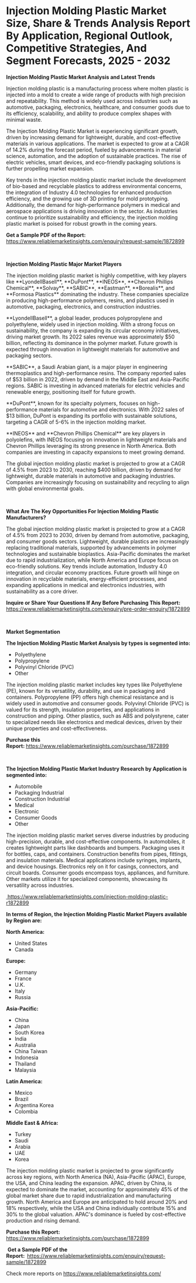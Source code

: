 <p><h1>Injection Molding Plastic Market Size, Share & Trends Analysis Report By Application, Regional Outlook, Competitive Strategies, And Segment Forecasts, 2025 - 2032</h1></p><p><strong>Injection Molding Plastic Market Analysis and Latest Trends</strong></p>
<p><p>Injection molding plastic is a manufacturing process where molten plastic is injected into a mold to create a wide range of products with high precision and repeatability. This method is widely used across industries such as automotive, packaging, electronics, healthcare, and consumer goods due to its efficiency, scalability, and ability to produce complex shapes with minimal waste.</p><p>The Injection Molding Plastic Market is experiencing significant growth, driven by increasing demand for lightweight, durable, and cost-effective materials in various applications. The market is expected to grow at a CAGR of 14.2% during the forecast period, fueled by advancements in material science, automation, and the adoption of sustainable practices. The rise of electric vehicles, smart devices, and eco-friendly packaging solutions is further propelling market expansion.</p><p>Key trends in the injection molding plastic market include the development of bio-based and recyclable plastics to address environmental concerns, the integration of Industry 4.0 technologies for enhanced production efficiency, and the growing use of 3D printing for mold prototyping. Additionally, the demand for high-performance polymers in medical and aerospace applications is driving innovation in the sector. As industries continue to prioritize sustainability and efficiency, the injection molding plastic market is poised for robust growth in the coming years.</p></p>
<p><strong>Get a Sample PDF of the Report:&nbsp;</strong> <a href="https://www.reliablemarketinsights.com/enquiry/request-sample/1872899?utm_campaign=2004&utm_medium=2&utm_source=Github&utm_content=ia&utm_term=25012025&utm_id=injection-molding-plastic">https://www.reliablemarketinsights.com/enquiry/request-sample/1872899</a></p>
<p>&nbsp;</p>
<p><strong>Injection Molding Plastic Major Market Players</strong></p>
<p><p>The injection molding plastic market is highly competitive, with key players like **LyondellBasell**, **DuPont**, **INEOS**, **Chevron Phillips Chemical**, **Solvay**, **SABIC**, **Eastman**, **Borealis**, and **Formosa Plastics** dominating the industry. These companies specialize in producing high-performance polymers, resins, and plastics used in automotive, packaging, electronics, and construction industries.</p><p>**LyondellBasell**, a global leader, produces polypropylene and polyethylene, widely used in injection molding. With a strong focus on sustainability, the company is expanding its circular economy initiatives, driving market growth. Its 2022 sales revenue was approximately $50 billion, reflecting its dominance in the polymer market. Future growth is expected through innovation in lightweight materials for automotive and packaging sectors.</p><p>**SABIC**, a Saudi Arabian giant, is a major player in engineering thermoplastics and high-performance resins. The company reported sales of $53 billion in 2022, driven by demand in the Middle East and Asia-Pacific regions. SABIC is investing in advanced materials for electric vehicles and renewable energy, positioning itself for future growth.</p><p>**DuPont**, known for its specialty polymers, focuses on high-performance materials for automotive and electronics. With 2022 sales of $13 billion, DuPont is expanding its portfolio with sustainable solutions, targeting a CAGR of 5-6% in the injection molding market.</p><p>**INEOS** and **Chevron Phillips Chemical** are key players in polyolefins, with INEOS focusing on innovation in lightweight materials and Chevron Phillips leveraging its strong presence in North America. Both companies are investing in capacity expansions to meet growing demand.</p><p>The global injection molding plastic market is projected to grow at a CAGR of 4.5% from 2023 to 2030, reaching $400 billion, driven by demand for lightweight, durable materials in automotive and packaging industries. Companies are increasingly focusing on sustainability and recycling to align with global environmental goals.</p></p>
<p>&nbsp;</p>
<p><strong>What Are The Key Opportunities For Injection Molding Plastic Manufacturers?</strong></p>
<p><p>The global injection molding plastic market is projected to grow at a CAGR of 4.5% from 2023 to 2030, driven by demand from automotive, packaging, and consumer goods sectors. Lightweight, durable plastics are increasingly replacing traditional materials, supported by advancements in polymer technologies and sustainable bioplastics. Asia-Pacific dominates the market due to rapid industrialization, while North America and Europe focus on eco-friendly solutions. Key trends include automation, Industry 4.0 integration, and circular economy practices. Future growth will hinge on innovation in recyclable materials, energy-efficient processes, and expanding applications in medical and electronics industries, with sustainability as a core driver.</p></p>
<p><strong>Inquire or Share Your Questions If Any Before Purchasing This Report:</strong> <a href="https://www.reliablemarketinsights.com/enquiry/pre-order-enquiry/1872899?utm_campaign=2004&utm_medium=2&utm_source=Github&utm_content=ia&utm_term=25012025&utm_id=injection-molding-plastic">https://www.reliablemarketinsights.com/enquiry/pre-order-enquiry/1872899</a></p>
<p>&nbsp;</p>
<p><strong>Market Segmentation</strong></p>
<p><strong>The Injection Molding Plastic Market Analysis by types is segmented into:</strong></p>
<p><ul><li>Polyethylene</li><li>Polypropylene</li><li>Polyvinyl Chloride (PVC)</li><li>Other</li></ul></p>
<p><p>The injection molding plastic market includes key types like Polyethylene (PE), known for its versatility, durability, and use in packaging and containers. Polypropylene (PP) offers high chemical resistance and is widely used in automotive and consumer goods. Polyvinyl Chloride (PVC) is valued for its strength, insulation properties, and applications in construction and piping. Other plastics, such as ABS and polystyrene, cater to specialized needs like electronics and medical devices, driven by their unique properties and cost-effectiveness.</p></p>
<p><strong>Purchase this Report:&nbsp;</strong><a href="https://www.reliablemarketinsights.com/purchase/1872899?utm_campaign=2004&utm_medium=2&utm_source=Github&utm_content=ia&utm_term=25012025&utm_id=injection-molding-plastic">https://www.reliablemarketinsights.com/purchase/1872899</a></p>
<p>&nbsp;</p>
<p><strong>The Injection Molding Plastic Market Industry Research by Application is segmented into:</strong></p>
<p><ul><li>Automobile</li><li>Packaging Industrial</li><li>Construction Industrial</li><li>Medical</li><li>Electronic</li><li>Consumer Goods</li><li>Other</li></ul></p>
<p><p>The injection molding plastic market serves diverse industries by producing high-precision, durable, and cost-effective components. In automobiles, it creates lightweight parts like dashboards and bumpers. Packaging uses it for bottles, caps, and containers. Construction benefits from pipes, fittings, and insulation materials. Medical applications include syringes, implants, and device housings. Electronics rely on it for casings, connectors, and circuit boards. Consumer goods encompass toys, appliances, and furniture. Other markets utilize it for specialized components, showcasing its versatility across industries.</p></p>
<p><a href="https://www.reliablemarketinsights.com/injection-molding-plastic-r1872899?utm_campaign=2004&utm_medium=2&utm_source=Github&utm_content=ia&utm_term=25012025&utm_id=injection-molding-plastic">&nbsp;https://www.reliablemarketinsights.com/injection-molding-plastic-r1872899</a></p>
<p><strong>In terms of Region, the Injection Molding Plastic Market Players available by Region are:</strong></p>
<p>
    <p> <strong> North America: </strong>
        <ul>
            <li>United States</li>
            <li>Canada</li>
        </ul>
        </p> 
    <p> <strong> Europe: </strong>
        <ul>
            <li>Germany</li>
            <li>France</li>
            <li>U.K.</li>
            <li>Italy</li>
            <li>Russia</li>
        </ul>
        </p> 
    <p> <strong> Asia-Pacific: </strong>
        <ul>
            <li>China</li>
            <li>Japan</li>
            <li>South Korea</li>
            <li>India</li>
            <li>Australia</li>
            <li>China Taiwan</li>
            <li>Indonesia</li>
            <li>Thailand</li>
            <li>Malaysia</li>
        </ul>
        </p> 
    <p> <strong> Latin America: </strong>
        <ul>
            <li>Mexico</li>
            <li>Brazil</li>
            <li>Argentina Korea</li>
            <li>Colombia</li>
        </ul>
        </p> 
    <p> <strong> Middle East & Africa: </strong>
        <ul>
            <li>Turkey</li>
            <li>Saudi</li>
            <li>Arabia</li>
            <li>UAE</li>
            <li>Korea</li>
        </ul>
    </p>
    </p>
<p><p>The injection molding plastic market is projected to grow significantly across key regions, with North America (NA), Asia-Pacific (APAC), Europe, the USA, and China leading the expansion. APAC, driven by China, is expected to dominate the market, accounting for approximately 45% of the global market share due to rapid industrialization and manufacturing growth. North America and Europe are anticipated to hold around 20% and 18% respectively, while the USA and China individually contribute 15% and 30% to the global valuation. APAC's dominance is fueled by cost-effective production and rising demand.</p></p>
<p><strong>Purchase this Report: </strong><a href="https://www.reliablemarketinsights.com/purchase/1872899?utm_campaign=2004&utm_medium=2&utm_source=Github&utm_content=ia&utm_term=25012025&utm_id=injection-molding-plastic">https://www.reliablemarketinsights.com/purchase/1872899</a></p>
<p>&nbsp;<strong>Get a Sample PDF of the Report:&nbsp;&nbsp;</strong><a href="https://www.reliablemarketinsights.com/enquiry/request-sample/1872899?utm_campaign=2004&utm_medium=2&utm_source=Github&utm_content=ia&utm_term=25012025&utm_id=injection-molding-plastic">https://www.reliablemarketinsights.com/enquiry/request-sample/1872899</a></p>
<p><strong></strong></p>
<p>Check more reports on <a href="https://www.reliablemarketinsights.com/?utm_campaign=2004&utm_medium=2&utm_source=Github&utm_content=ia&utm_term=25012025&utm_id=injection-molding-plastic">https://www.reliablemarketinsights.com/</a></p>